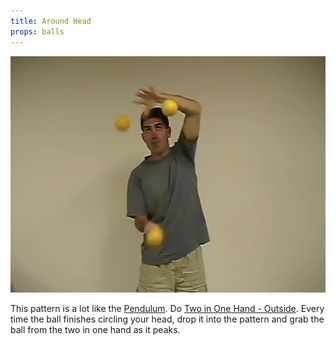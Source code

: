 ```yaml
---
title: Around Head
props: balls
---
```


![Around Head](/site/videos/poster/aroundhead.jpg)

This pattern is a lot like the [Pendulum](/site/en/pendulum/README.md). Do [Two in One Hand - Outside](/site/en/twoinonehand-outside/README.md). Every time the ball finishes circling your head, drop it into the pattern and grab the ball from the two in one hand as it peaks.

